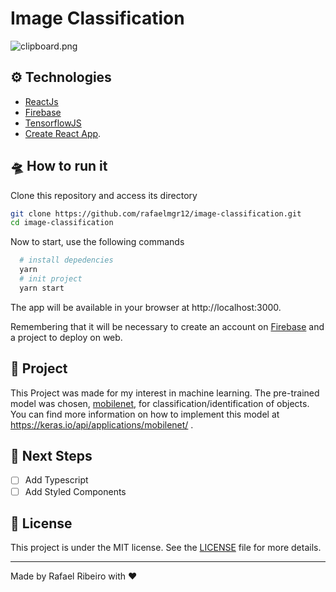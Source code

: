 # Image Classification

![clipboard.png](inkdrop://file:1BQfk_G9s)
## ⚙️ Technologies 
* [ReactJs](https://reactjs.org/)
* [Firebase](https://www.googleadservices.com/pagead/aclk?sa=L&ai=DChcSEwiMh6bpkJP2AhVBD5EKHY57AXYYABABGgJjZQ&ohost=www.google.com&cid=CAESWOD2aJQ9UAlMGkhr4SHDIoCl6xq_ujMKwoih3wA2pPyAEysU_U000FDo2Ud2MYBy3wCmIU_6ZrLL91qTyd2zqWE9MfbkzEnRcXyNx6N0NTlBPMifTCCRUT4&sig=AOD64_2gc59V47PYnkKP43DnmrkLua23BA&q&adurl&ved=2ahUKEwj-_Z7pkJP2AhUSIbkGHRbtAEcQ0Qx6BAgFEAE)
* [TensorflowJS](https://www.tensorflow.org/js)
* [Create React App](https://github.com/facebook/create-react-app).
## 🛸 How to run it
Clone this repository and access its directory
```bash
git clone https://github.com/rafaelmgr12/image-classification.git
cd image-classification
```

Now to start, use the following commands
```bash
  # install depedencies
  yarn
  # init project
  yarn start
```

The app will be available in your browser at http://localhost:3000.

Remembering that it will be necessary to create an account on [Firebase](https://firebase.google.com/) and a project to deploy on web.

## 🤖 Project

This Project was made for my interest in machine learning. The pre-trained model was chosen, [mobilenet](https://arxiv.org/abs/1704.04861), for classification/identification of objects. You can find more information on how to implement this model at https://keras.io/api/applications/mobilenet/ .


##  👣 Next Steps
- [ ] Add Typescript
- [ ] Add Styled Components

##  📝 License
This project is under the MIT license. See the [LICENSE](LICENSE.md) file for more details.

---
Made by Rafael Ribeiro with ❤️
